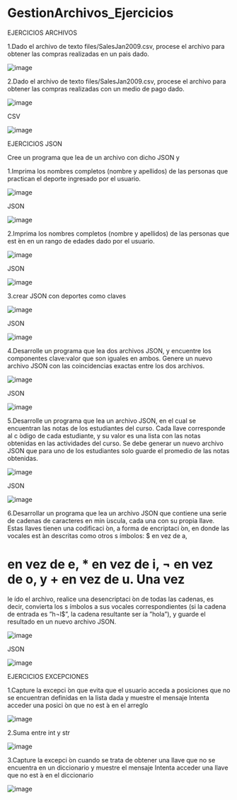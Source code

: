 # GestionArchivos_Ejercicios

EJERCICIOS ARCHIVOS


1.Dado el archivo de texto files/SalesJan2009.csv, procese el archivo
para obtener las compras realizadas en un pais dado.

![image](https://github.com/user-attachments/assets/2573d4e7-979a-4231-aa1b-8ef039751035)


2.Dado el archivo de texto files/SalesJan2009.csv, procese el archivo
para obtener las compras realizadas con un medio de pago dado.


![image](https://github.com/user-attachments/assets/2573d4e7-979a-4231-aa1b-8ef039751035)


CSV


![image](https://github.com/user-attachments/assets/2573d4e7-979a-4231-aa1b-8ef039751035)



EJERCICIOS JSON

Cree un programa que lea de un archivo con dicho JSON y

1.Imprima los nombres completos (nombre y apellidos) de las personas
que practican el deporte ingresado por el usuario.



![image](https://github.com/user-attachments/assets/2573d4e7-979a-4231-aa1b-8ef039751035)



JSON


![image](https://github.com/user-attachments/assets/2573d4e7-979a-4231-aa1b-8ef039751035)



2.Imprima los nombres completos (nombre y apellidos) de las personas
que est ́en en un rango de edades dado por el usuario.


![image](https://github.com/user-attachments/assets/2573d4e7-979a-4231-aa1b-8ef039751035)


JSON


![image](https://github.com/user-attachments/assets/2573d4e7-979a-4231-aa1b-8ef039751035)


3.crear JSON con deportes como claves


![image](https://github.com/user-attachments/assets/2573d4e7-979a-4231-aa1b-8ef039751035)


JSON


![image](https://github.com/user-attachments/assets/2573d4e7-979a-4231-aa1b-8ef039751035)



4.Desarrolle un programa que lea dos archivos JSON, y encuentre los
componentes clave:valor que son iguales en ambos. Genere un nuevo
archivo JSON con las coincidencias exactas entre los dos archivos.


![image](https://github.com/user-attachments/assets/2573d4e7-979a-4231-aa1b-8ef039751035)


JSON


![image](https://github.com/user-attachments/assets/2573d4e7-979a-4231-aa1b-8ef039751035)


5.Desarrolle un programa que lea un archivo JSON, en el cual se
encuentran las notas de los estudiantes del curso. Cada llave
corresponde al c ́odigo de cada estudiante, y su valor es una lista con
las notas obtenidas en las actividades del curso. Se debe generar un
nuevo archivo JSON que para uno de los estudiantes solo guarde el
promedio de las notas obtenidas.


![image](https://github.com/user-attachments/assets/2573d4e7-979a-4231-aa1b-8ef039751035)


JSON

![image](https://github.com/user-attachments/assets/2573d4e7-979a-4231-aa1b-8ef039751035)


6.Desarrollar un programa que lea un archivo JSON que contiene una
serie de cadenas de caracteres en min ́uscula, cada una con su propia
llave. Estas llaves tienen una codificaci ́on, a forma de encriptaci ́on, en
donde las vocales est ́an descritas como otros s ́ımbolos: $ en vez de a,
# en vez de e, * en vez de i, ¬ en vez de o, y + en vez de u. Una vez
le ́ıdo el archivo, realice una desencriptaci ́on de todas las cadenas, es
decir, convierta los s ́ımbolos a sus vocales correspondientes (si la
cadena de entrada es ”h¬l$”, la cadena resultante ser ́ıa ”hola”), y
guarde el resultado en un nuevo archivo JSON.


![image](https://github.com/user-attachments/assets/2573d4e7-979a-4231-aa1b-8ef039751035)


JSON

![image](https://github.com/user-attachments/assets/2573d4e7-979a-4231-aa1b-8ef039751035)


EJERCICIOS EXCEPCIONES

1.Capture la excepci ́on que evita que el usuario acceda a posiciones que
no se encuentran definidas en la lista dada y muestre el mensaje
Intenta acceder una posici ́on que no est ́a en el arreglo

![image](https://github.com/user-attachments/assets/2573d4e7-979a-4231-aa1b-8ef039751035)


2.Suma entre int y str

![image](https://github.com/user-attachments/assets/2573d4e7-979a-4231-aa1b-8ef039751035)


3.Capture la excepci ́on cuando se trata de obtener una llave que no se
encuentra en un diccionario y muestre el mensaje
Intenta acceder una llave que no est ́a en el diccionario


![image](https://github.com/user-attachments/assets/2573d4e7-979a-4231-aa1b-8ef039751035)

